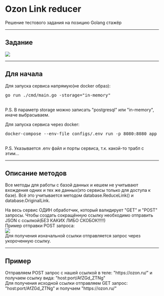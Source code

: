 <h1>Ozon Link reducer</h1>
<p>Решение тестового задания на позицию Golang стажёр</p>
<hr />
<h2>Задание</h2>
<p><img src=![image](https://github.com/Serveresty/OZONTestCaseLinks/assets/99687697/d8484c38-7b99-430b-bd16-b2439b8cd6d1)/></p>
<hr />
<h2>Для начала</h2>
<p>Для запуска сервиса напрямую(не docker образ): 
<br>
<pre>
go run ./cmd/main.go -storage="in-memory"
</pre>
<br>
P.S. В параметр storage можно записать "postgresql" или "in-memory", иначе выбрасываем.
</p>
<p>Для запуска сервиса через docker:
<br>
<pre>
docker-compose --env-file configs/.env run -p 8080:8080 app ./build/main --STORAGE in-memory
</pre>
<br>
P.S. Указывается .env файл и порты сервиса, т.к. какой-то трабл с этим...
</p>
<hr />
<h2>Описание методов</h2>
<p>Все методы для работы с базой данных и кешем не учитывают вхождения одних и тех же данных(это сервисы только для доступа к базе). Всё это учитывается методом database.ReduceLink() и database.OriginalLink.</p>
<p>На весь сервис ОДИН обработчик, который валидирует "GET" и "POST" запросы. Чтобы создать сокращённую ссылку необходимо отправить JSON с ссылкой(БЕЗ КАКИХ ЛИБО СКОБОК!!!!!)
<br>
Пример отправки POST запроса:
<br>
<img src=![image](https://github.com/Serveresty/OZONTestCaseLinks/assets/99687697/08bc31d9-e3be-4e83-a97d-c41011340a10)/>
<br>
Для получения изначальной ссылки отправляется запрос через укороченную ссылку.
</p>
<hr />
<h2>Пример</h2>
<p>Отправляем POST запрос с нашей ссылкой в теле: "https://ozon.ru/" и получаем ссылку вида: "host:port/AfZGd_ZTNg"
<br>
Для получения исходной ссылки отправляем GET запрос: "host:port/AfZGd_ZTNg" и получаем "https://ozon.ru/"
</p>
